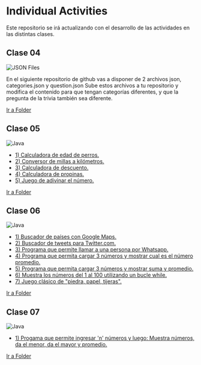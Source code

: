# Individual Activities

Este repositorio se irá actualizando con el desarrollo de las actividades en las distintas clases.

## Clase 04 
![JSON Files](https://img.shields.io/badge/JSON-JSON%20Files-yellow) 

En el siguiente repositorio de github vas a disponer de 2 archivos json, categories.json y question.json
Sube estos archivos a tu repositorio y modifica el contenido para que tengan categorías diferentes, y que la pregunta de la trivia también sea diferente.

[Ir a Folder](https://github.com/ing-ds-lturcios/individual-activities/tree/main/clase04)

## Clase 05
![Java](https://img.shields.io/badge/java-%23ED8B00.svg?style=for-the-badge&logo=openjdk&logoColor=white)
* [1) Calculadora de edad de perros.](https://github.com/ing-ds-lturcios/individual-activities/tree/main/clase05/CalcularEdadPerro.java)
* [2) Conversor de millas a kilómetros.](https://github.com/ing-ds-lturcios/individual-activities/tree/main/clase05/MillasKilometros.java)
* [3) Calculadora de descuento.](https://github.com/ing-ds-lturcios/individual-activities/tree/main/clase05/CalcularDescuento.java)
* [4) Calculadora de propinas.](https://github.com/ing-ds-lturcios/individual-activities/tree/main/clase05/CalcularPropina.java)
* [5) Juego de adivinar el número.](https://github.com/ing-ds-lturcios/individual-activities/tree/main/clase05/AdivinarNumero.java)

[Ir a Folder](https://github.com/ing-ds-lturcios/individual-activities/tree/main/clase05)

## Clase 06
![Java](https://img.shields.io/badge/java-%23ED8B00.svg?style=for-the-badge&logo=openjdk&logoColor=white)
* [1) Buscador de países con Google Maps.](https://github.com/ing-ds-lturcios/individual-activities/tree/main/clase06/BuscadorPaises.java)
* [2) Buscador de tweets para Twitter.com.](https://github.com/ing-ds-lturcios/individual-activities/tree/main/clase06/BuscadorTweets.java)
* [3) Programa que permite llamar a una persona por Whatsapp.](https://github.com/ing-ds-lturcios/individual-activities/tree/main/clase06/InvocarWhatsappTelefono.java)
* [4) Programa que permita cargar 3 números y mostrar cual es el número promedio.](https://github.com/ing-ds-lturcios/individual-activities/tree/main/clase06/DevolverPromedioTresNumeros.java)
* [5) Programa que permita cargar 3 números y mostrar suma y promedio.](https://github.com/ing-ds-lturcios/individual-activities/tree/main/clase06/PromedioNumeros.java)
* [6) Muestra los números del 1 al 100 utilizando un bucle while.](https://github.com/ing-ds-lturcios/individual-activities/tree/main/clase06/NumerosHasta100.java)
* [7) Juego clásico de "piedra, papel, tijeras".](https://github.com/ing-ds-lturcios/individual-activities/tree/main/clase06/PiedraPapelTijeras.java)


[Ir a Folder](https://github.com/ing-ds-lturcios/individual-activities/tree/main/clase06)

## Clase 07
![Java](https://img.shields.io/badge/java-%23ED8B00.svg?style=for-the-badge&logo=openjdk&logoColor=white)
* [1) Progama que permite ingresar 'n' números y luego: Muestra números, da el menor, da el mayor y promedio.](https://github.com/ing-ds-lturcios/individual-activities/tree/main/clase07/EntrarMostrarNumeros.java)


[Ir a Folder](https://github.com/ing-ds-lturcios/individual-activities/tree/main/clase07)
